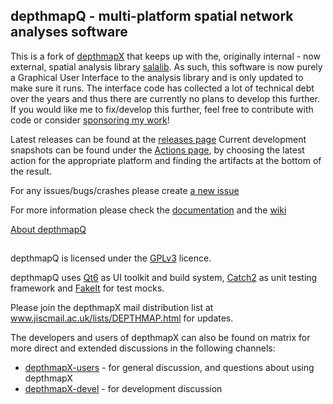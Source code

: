 ## depthmapQ - multi-platform spatial network analyses software

This is a fork of [depthmapX](https://github.com/SpaceGroupUCL/depthmapX) that keeps up with the, originally internal - now external, spatial analysis library [salalib](https://github.com/spatialnous/salalib).
As such, this software is now purely a Graphical User Interface to the analysis library and is only updated to make sure it runs.
The interface code has collected a lot of technical debt over the years and thus there are currently no plans to develop this further.
If you would like me to fix/develop this further, feel free to contribute with code or consider [sponsoring my work](https://github.com/sponsors/pklampros)!

Latest releases can be found at the [releases page](https://github.com/spatialnous/depthmapX/releases)
Current development snapshots can be found under the [Actions page](https://github.com/spatialnous/depthmapX/actions), by choosing the latest action for the appropriate platform and finding the artifacts at the bottom of the result.

For any issues/bugs/crashes please create [a new issue](https://github.com/spatialnous/depthmapX/issues/new)

For more information please check the [documentation](./docs/index.md) and the [wiki](https://github.com/spatialnous/depthmapX/wiki)

[About depthmapQ](./docs/about.md)

##

depthmapQ is licensed under the [GPLv3](http://www.gnu.org/licenses/gpl-3.0.html) licence. 

depthmapQ uses [Qt6](http://www.qt.io) as UI toolkit and build system, [Catch2](https://github.com/philsquared/catch) as unit testing framework and [FakeIt](https://github.com/eranpeer/FakeIt) for test mocks.

Please join the depthmapX mail distribution list at www.jiscmail.ac.uk/lists/DEPTHMAP.html for updates.

The developers and users of depthmapX can also be found on matrix for more direct and extended discussions in the following channels:
- [depthmapX-users](https://matrix.to/#/#depthmapX-users:matrix.org) - for general discussion, and questions about using depthmapX
- [depthmapX-devel](https://matrix.to/#/#depthmapX-devel:matrix.org) - for development discussion
